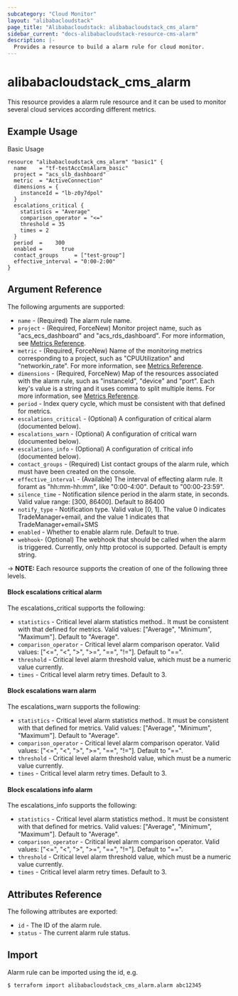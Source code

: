 ```yaml
---
subcategory: "Cloud Monitor"
layout: "alibabacloudstack"
page_title: "Alibabacloudstack: alibabacloudstack_cms_alarm"
sidebar_current: "docs-alibabacloudstack-resource-cms-alarm"
description: |-
  Provides a resource to build a alarm rule for cloud monitor.
---
```


# alibabacloudstack\_cms\_alarm

This resource provides a alarm rule resource and it can be used to monitor several cloud services according different metrics.

## Example Usage

Basic Usage

``` 
resource "alibabacloudstack_cms_alarm" "basic1" {
  name    = "tf-testAccCmsAlarm_basic"
  project = "acs_slb_dashboard"
  metric  = "ActiveConnection"
  dimensions = {
    instanceId = "lb-z0y7dpol"
  }
  escalations_critical {
    statistics = "Average"
    comparison_operator = "<="
    threshold = 35
    times = 2
  }
  period  =    300
  enabled =      true
  contact_groups     = ["test-group"]
  effective_interval = "0:00-2:00"
}
```

## Argument Reference

The following arguments are supported:

* `name` - (Required) The alarm rule name.
* `project` - (Required, ForceNew) Monitor project name, such as "acs_ecs_dashboard" and "acs_rds_dashboard". For more information, see [Metrics Reference](https://www.alibabacloud.com/help/doc-detail/28619.htm).
* `metric` - (Required, ForceNew) Name of the monitoring metrics corresponding to a project, such as "CPUUtilization" and "networkin_rate". For more information, see [Metrics Reference](https://www.alibabacloud.com/help/doc-detail/28619.htm).
* `dimensions` - (Required, ForceNew) Map of the resources associated with the alarm rule, such as "instanceId", "device" and "port". Each key's value is a string and it uses comma to split multiple items. For more information, see [Metrics Reference](https://www.alibabacloud.com/help/doc-detail/28619.htm).
* `period` - Index query cycle, which must be consistent with that defined for metrics. 
* `escalations_critical` - (Optional) A configuration of critical alarm (documented below).
* `escalations_warn` - (Optional) A configuration of critical warn (documented below).
* `escalations_info` - (Optional) A configuration of critical info (documented below).
* `contact_groups` - (Required) List contact groups of the alarm rule, which must have been created on the console.
* `effective_interval` - (Available) The interval of effecting alarm rule. It foramt as "hh:mm-hh:mm", like "0:00-4:00". Default to "00:00-23:59".
* `silence_time` - Notification silence period in the alarm state, in seconds. Valid value range: [300, 86400]. Default to 86400
* `notify_type` - Notification type. Valid value [0, 1]. The value 0 indicates TradeManager+email, and the value 1 indicates that TradeManager+email+SMS
* `enabled` - Whether to enable alarm rule. Default to true.
* `webhook`- (Optional) The webhook that should be called when the alarm is triggered. Currently, only http protocol is supported. Default is empty string.

-> **NOTE:** Each resource supports the creation of one of the following three levels.

#### Block escalations critical alarm

The escalations_critical supports the following:

* `statistics` - Critical level alarm statistics method.. It must be consistent with that defined for metrics. Valid values: ["Average", "Minimum", "Maximum"]. Default to "Average".
* `comparison_operator` - Critical level alarm comparison operator. Valid values: ["<=", "<", ">", ">=", "==", "!="]. Default to "==".
* `threshold` - Critical level alarm threshold value, which must be a numeric value currently.
* `times` - Critical level alarm retry times. Default to 3.

#### Block escalations warn alarm

The escalations_warn supports the following:

* `statistics` - Critical level alarm statistics method.. It must be consistent with that defined for metrics. Valid values: ["Average", "Minimum", "Maximum"]. Default to "Average".
* `comparison_operator` - Critical level alarm comparison operator. Valid values: ["<=", "<", ">", ">=", "==", "!="]. Default to "==".
* `threshold` - Critical level alarm threshold value, which must be a numeric value currently.
* `times` - Critical level alarm retry times. Default to 3.

#### Block escalations info alarm

The escalations_info supports the following:

* `statistics` - Critical level alarm statistics method.. It must be consistent with that defined for metrics. Valid values: ["Average", "Minimum", "Maximum"]. Default to "Average".
* `comparison_operator` - Critical level alarm comparison operator. Valid values: ["<=", "<", ">", ">=", "==", "!="]. Default to "==".
* `threshold` - Critical level alarm threshold value, which must be a numeric value currently.
* `times` - Critical level alarm retry times. Default to 3.

## Attributes Reference

The following attributes are exported:

* `id` - The ID of the alarm rule.
* `status` - The current alarm rule status.

## Import

Alarm rule can be imported using the id, e.g.

```
$ terraform import alibabacloudstack_cms_alarm.alarm abc12345
```
